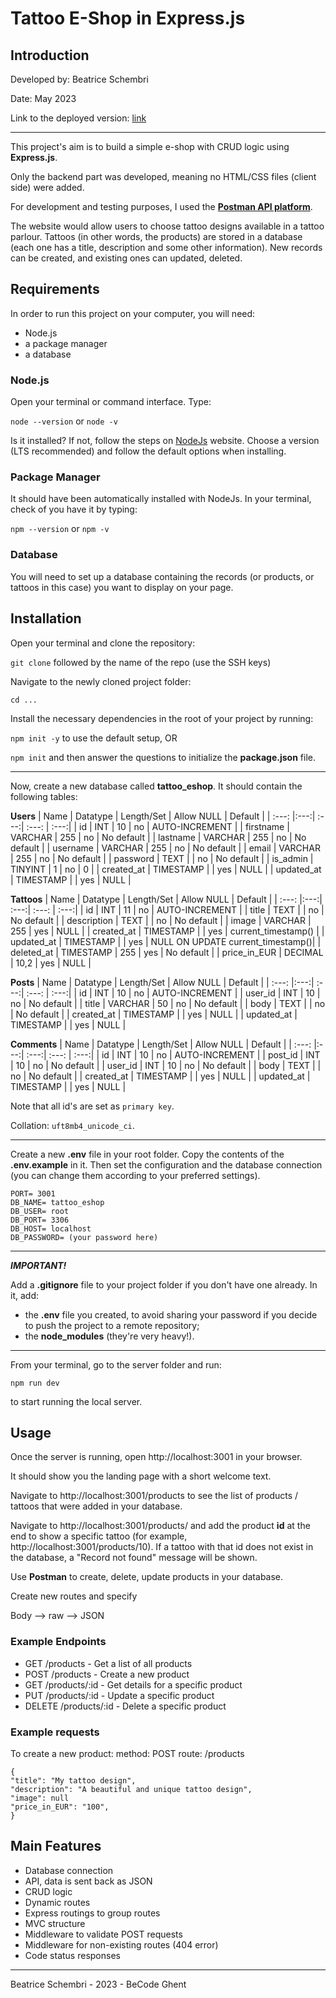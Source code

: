 # Tattoo E-Shop in Express.js

## Introduction

Developed by: Beatrice Schembri

Date: May 2023

Link to the deployed version: [link](link)

---

This project's aim is to build a simple e-shop with CRUD logic using **Express.js**.

Only the backend part was developed, meaning no HTML/CSS files (client side) were added.

For development and testing purposes, I used the [**Postman API platform**](https://www.postman.com/).

The website would allow users to choose tattoo designs available in a tattoo parlour. Tattoos (in other words, the products) are stored in a database (each one has a title, description and some other information). New records can be created, and existing ones can updated, deleted.

## Requirements

In order to run this project on your computer, you will need:

- Node.js
- a package manager
- a database

### Node.js

Open your terminal or command interface. Type:

`node --version` or `node -v`

Is it installed? If not, follow the steps on [NodeJs](https://nodejs.org/en/) website.
Choose a version (LTS recommended) and follow the default options when installing.

### Package Manager

It should have been automatically installed with NodeJs. In your terminal, check of you have it by typing:

`npm --version` or `npm -v`

### Database

You will need to set up a database containing the records (or products, or tattoos in this case) you want to display on your page.

## Installation

Open your terminal and clone the repository:

`git clone` followed by the name of the repo (use the SSH keys)

Navigate to the newly cloned project folder:

`cd ...`

Install the necessary dependencies in the root of your project by running:

`npm init -y` to use the default setup, OR

`npm init` and then answer the questions to initialize the **package.json** file.

---

Now, create a new database called **tattoo_eshop**. It should contain the following tables:

**Users**
| Name | Datatype | Length/Set | Allow NULL | Default |
| :---: |:---:| :---:| :---: | :---:|
| id | INT | 10 | no | AUTO-INCREMENT |
| firstname | VARCHAR | 255 | no | No default |
| lastname | VARCHAR | 255 | no | No default |
| username | VARCHAR | 255 | no | No default |
| email | VARCHAR | 255 | no | No default |
| password | TEXT | | no | No default |
| is_admin | TINYINT | 1 | no | 0 |
| created_at | TIMESTAMP | | yes | NULL |
| updated_at | TIMESTAMP | | yes | NULL |

**Tattoos**
| Name | Datatype | Length/Set | Allow NULL | Default |
| :---: |:---:| :---:| :---: | :---:|
| id | INT | 11 | no | AUTO-INCREMENT |
| title | TEXT | | no | No default |
| description | TEXT | | no | No default |
| image | VARCHAR | 255 | yes | NULL |
| created_at | TIMESTAMP | | yes | current_timestamp() |
| updated_at | TIMESTAMP | | yes | NULL ON UPDATE current_timestamp()|
| deleted_at | TIMESTAMP | 255 | yes | No default |
| price_in_EUR | DECIMAL | 10,2 | yes | NULL |

**Posts**
| Name | Datatype | Length/Set | Allow NULL | Default |
| :---: |:---:| :---:| :---: | :---:|
| id | INT | 10 | no | AUTO-INCREMENT |
| user_id | INT | 10 | no | No default |
| title | VARCHAR | 50 | no | No default |
| body | TEXT | | no | No default |
| created_at | TIMESTAMP | | yes | NULL |
| updated_at | TIMESTAMP | | yes | NULL |

**Comments**
| Name | Datatype | Length/Set | Allow NULL | Default |
| :---: |:---:| :---:| :---: | :---:|
| id | INT | 10 | no | AUTO-INCREMENT |
| post_id | INT | 10 | no | No default |
| user_id | INT | 10 | no | No default |
| body | TEXT | | no | No default |
| created_at | TIMESTAMP | | yes | NULL |
| updated_at | TIMESTAMP | | yes | NULL |

Note that all id's are set as `primary key`.

Collation: `uft8mb4_unicode_ci`.

---

Create a new **.env** file in your root folder. Copy the contents of the **.env.example** in it. Then set the configuration and the database connection (you can change them according to your preferred settings).

```HOST=**localhost**
PORT= 3001
DB_NAME= tattoo_eshop
DB_USER= root
DB_PORT= 3306
DB_HOST= localhost
DB_PASSWORD= (your password here)
```

---

**_IMPORTANT!_**

Add a **.gitignore** file to your project folder if you don't have one already. In it, add:

- the **.env** file you created, to avoid sharing your password if you decide to push the project to a remote repository;
- the **node_modules** (they're very heavy!).

---

From your terminal, go to the server folder and run:

`npm run dev`

to start running the local server.

## Usage

Once the server is running, open http://localhost:3001 in your browser.

It should show you the landing page with a short welcome text.

Navigate to http://localhost:3001/products to see the list of products / tattoos that were added in your database.

Navigate to http://localhost:3001/products/ and add the product **id** at the end to show a specific tattoo (for example, http://localhost:3001/products/10). If a tattoo with that id does not exist in the database, a "Record not found" message will be shown.

Use **Postman** to create, delete, update products in your database.

Create new routes and specify

Body --> raw --> JSON

### Example Endpoints

- GET /products - Get a list of all products
- POST /products - Create a new product
- GET /products/:id - Get details for a specific product
- PUT /products/:id - Update a specific product
- DELETE /products/:id - Delete a specific product

### Example requests

To create a new product:
method: POST
route: /products

```
{
"title": "My tattoo design",
"description": "A beautiful and unique tattoo design",
"image": null
"price_in_EUR": "100",
}
```

## Main Features

- Database connection
- API, data is sent back as JSON
- CRUD logic
- Dynamic routes
- Express routings to group routes
- MVC structure
- Middleware to validate POST requests
- Middleware for non-existing routes (404 error)
- Code status responses

---

Beatrice Schembri - 2023 - BeCode Ghent
